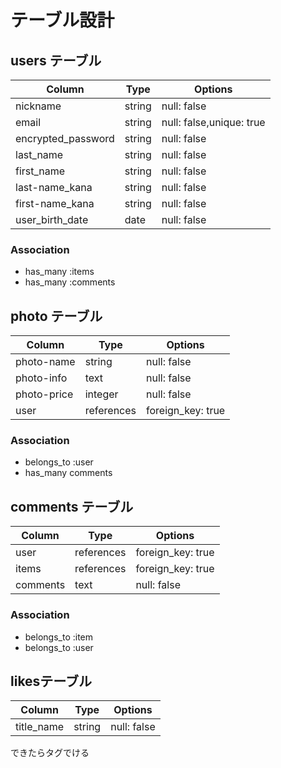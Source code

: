 
# テーブル設計

## users テーブル

| Column             | Type   | Options     |
| ------------------ | ------ | ----------- |
| nickname           | string | null: false |
| email              | string | null: false,unique: true |
| encrypted_password | string | null: false |
| last_name          | string | null: false |
| first_name         | string | null: false |
| last-name_kana     | string | null: false |
| first-name_kana    | string | null: false |
| user_birth_date    | date | null: false |

### Association

- has_many :items
- has_many :comments




## photo テーブル

| Column                   | Type     | Options     |
| ------------------------ | -------- | ----------- |
| photo-name                   | string   | null: false |
| photo-info                   | text     | null: false |
| photo-price                  | integer  | null: false |
| user                        |references| foreign_key: true |

### Association

- belongs_to :user
- has_many comments

## comments テーブル

| Column    | Type       | Options           |
| --------- | ---------- | ------------------|
| user      | references | foreign_key: true |
| items     | references | foreign_key: true |
| comments  | text       | null:  false      |
### Association 

- belongs_to :item
- belongs_to :user


## likesテーブル

| Column    | Type       | Options           |
| --------- | ---------- | ------------------|
| title_name      | string| null: false |

できたらタグでける

